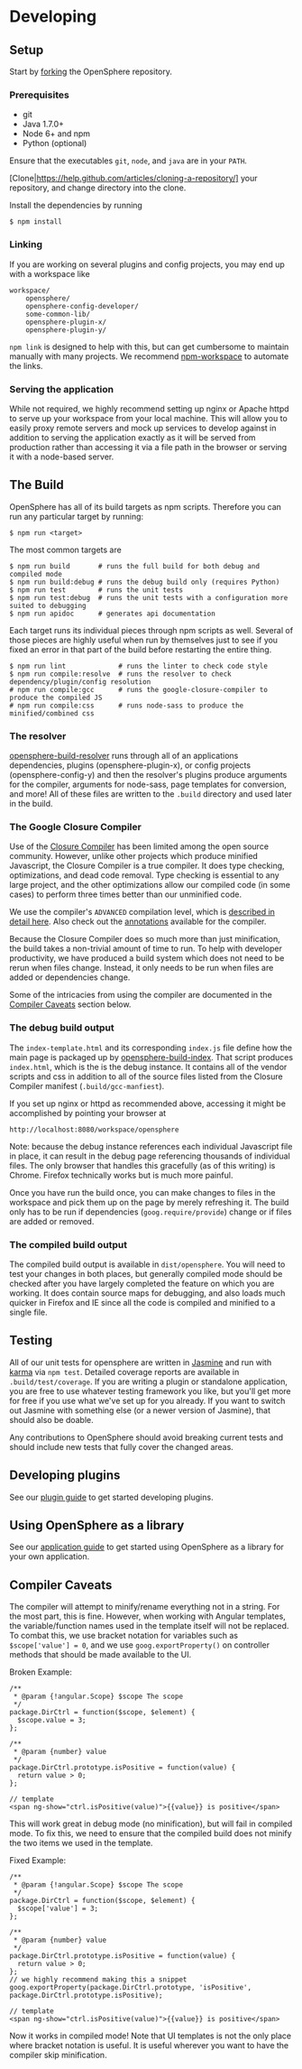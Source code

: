# Developing

## Setup

Start by [forking](https://github.com/ngageoint/opensphere/fork) the OpenSphere repository.

### Prerequisites

* git
* Java 1.7.0+
* Node 6+ and npm
* Python (optional)

Ensure that the executables `git`, `node`, and `java` are in your `PATH`.

[Clone|https://help.github.com/articles/cloning-a-repository/] your repository, and change directory into the clone.

Install the dependencies by running

    $ npm install

### Linking

If you are working on several plugins and config projects, you may end up with a workspace like

    workspace/
        opensphere/
        opensphere-config-developer/
        some-common-lib/
        opensphere-plugin-x/
        opensphere-plugin-y/

`npm link` is designed to help with this, but can get cumbersome to maintain manually with many projects. We recommend [npm-workspace](https://www.npmjs.com/package/npm-workspace) to automate the links.

### Serving the application

While not required, we highly recommend setting up nginx or Apache httpd to serve up your workspace from your local machine. This will allow you to easily proxy remote servers and mock up services to develop against in addition to serving the application exactly as it will be served from production rather than accessing it via a file path in the browser or serving it with a node-based server.

## The Build

OpenSphere has all of its build targets as npm scripts. Therefore you can run any particular target by running:

    $ npm run <target>

The most common targets are

    $ npm run build       # runs the full build for both debug and compiled mode
    $ npm run build:debug # runs the debug build only (requires Python) 
    $ npm run test        # runs the unit tests
    $ npm run test:debug  # runs the unit tests with a configuration more suited to debugging
    $ npm run apidoc      # generates api documentation
    
Each target runs its individual pieces through npm scripts as well. Several of those pieces are highly useful when run by themselves just to see if you fixed an error in that part of the build before restarting the entire thing.

    $ npm run lint             # runs the linter to check code style
    $ npm run compile:resolve  # runs the resolver to check dependency/plugin/config resolution
    # npm run compile:gcc      # runs the google-closure-compiler to produce the compiled JS
    # npm run compile:css      # runs node-sass to produce the minified/combined css

### The resolver

[opensphere-build-resolver](https://github.com/ngageoint/opensphere-build-resolver) runs through all of an applications dependencies, plugins (opensphere-plugin-x), or config projects (opensphere-config-y) and then the resolver's plugins produce arguments for the compiler, arguments for node-sass, page templates for conversion, and more! All of these files are written to the `.build` directory and used later in the build.

### The Google Closure Compiler

Use of the [Closure Compiler](https://developers.google.com/closure/compiler/) has been limited among the open source community. However, unlike other projects which produce minified Javascript, the Closure Compiler is a true compiler. It does type checking, optimizations, and dead code removal. Type checking is essential to any large project, and the other optimizations allow our compiled code (in some cases) to perform three times better than our unminified code.

We use the compiler's `ADVANCED` compilation level, which is [described in detail here](https://developers.google.com/closure/compiler/docs/api-tutorial3). Also check out the [annotations](https://developers.google.com/closure/compiler/docs/js-for-compiler) available for the compiler.

Because the Closure Compiler does so much more than just minification, the build takes a non-trivial amount of time to run. To help with developer productivity, we have produced a build system which does not need to be rerun when files change. Instead, it only needs to be run when files are added or dependencies change.

Some of the intricacies from using the compiler are documented in the [Compiler Caveats](#caveats) section below.

### The debug build output

The `index-template.html` and its corresponding `index.js` file define how the main page is packaged up by [opensphere-build-index](https://github.com/ngageoint/opensphere-build-index). That script produces `index.html`, which is the is the debug instance. It contains all of the vendor scripts and css in addition to all of the source files listed from the Closure Compiler manifest (`.build/gcc-manfiest`).

If you set up nginx or httpd as recommended above, accessing it might be accomplished by pointing your browser at

    http://localhost:8080/workspace/opensphere

Note: because the debug instance references each individual Javascript file in place, it can result in the debug page referencing thousands of individual files. The only browser that handles this gracefully (as of this writing) is Chrome. Firefox technically works but is much more painful.

Once you have run the build once, you can make changes to files in the workspace and pick them up on the page by merely refreshing it. The build only has to be run if dependencies (`goog.require/provide`) change or if files are added or removed.

### The compiled build output

The compiled build output is available in `dist/opensphere`. You will need to test your changes in both places, but generally compiled mode should be checked after you have largely completed the feature on which you are working. It does contain source maps for debugging, and also loads much quicker in Firefox and IE since all the code is compiled and minified to a single file.

## Testing

All of our unit tests for opensphere are written in [Jasmine](https://jasmine.github.io/) and run with [karma](https://karma-runner.github.io/1.0/index.html) via `npm test`. Detailed coverage reports are available in `.build/test/coverage`. If you are writing a plugin or standalone application, you are free to use whatever testing framework you like, but you'll get more for free if you use what we've set up for you already. If you want to switch out Jasmine with something else (or a newer version of Jasmine), that should also be doable.

Any contributions to OpenSphere should avoid breaking current tests and should include new tests that fully cover the changed areas.

## Developing plugins

See our [plugin guide](https://github.com/ngageoint/opensphere/blob/master/PLUGIN_DEVELOPMENT.md) to get started developing plugins.

## Using OpenSphere as a library

See our [application guide](https://github.com/ngageoint/opensphere/blob/master/APP_DEVELOPMENT.md) to get started using OpenSphere as a library for your own application.

## <a name="caveats"></a> Compiler Caveats

The compiler will attempt to minify/rename everything not in a string. For the most part, this is fine. However, when working with Angular templates, the variable/function names used in the template itself will not be replaced. To combat this, we use bracket notation for variables such as `$scope['value'] = 0`, and we use `goog.exportProperty()` on controller methods that should be made available to the UI.

Broken Example:

    /**
     * @param {!angular.Scope} $scope The scope
     */
    package.DirCtrl = function($scope, $element) {
      $scope.value = 3;
    };

    /**
     * @param {number} value
     */
    package.DirCtrl.prototype.isPositive = function(value) {
      return value > 0;
    };

    // template
    <span ng-show="ctrl.isPositive(value)">{{value}} is positive</span>

This will work great in debug mode (no minification), but will fail in compiled mode. To fix this, we need to ensure that the compiled build does not minify the two items we used in the template.

Fixed Example:

    /**
     * @param {!angular.Scope} $scope The scope
     */
    package.DirCtrl = function($scope, $element) {
      $scope['value'] = 3;
    };

    /**
     * @param {number} value
     */
    package.DirCtrl.prototype.isPositive = function(value) {
      return value > 0;
    };
    // we highly recommend making this a snippet
    goog.exportProperty(package.DirCtrl.prototype, 'isPositive', package.DirCtrl.prototype.isPositive);

    // template
    <span ng-show="ctrl.isPositive(value)">{{value}} is positive</span>

Now it works in compiled mode! Note that UI templates is not the only place where bracket notation is useful. It is useful wherever you want to have the compiler skip minification.

